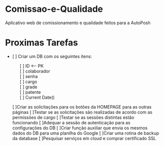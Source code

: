 
# Comissao-e-Qualidade
Aplicativo web de comissionamento e qualidade feitos para a AutoPosh

# Proximas Tarefas
<ul>
    <li>[ ] Criar um DB com os seguintes itens:</li>
    <ul>
    <li style="list-style: none">[ ] ID <-- PK</li>
    <li style="list-style: none">[ ] colaborador</li> 
    <li style="list-style: none">[ ] senha </li>
    <li style="list-style: none">[ ] cargo</li>
    <li style="list-style: none">[ ] grade</li>
    <li style="list-style: none">[ ] patente</li>
    <li style="list-style: none">[ ] Current Date()</li>
        </ul>
    </ul>
<ul>
[ ]Criar as solicitações para os botões da HOMEPAGE para as outras páginas
[ ]Testar se as solicitações são realizadas de acordo com as permissões de cargo
[ ]Testar se as sessões distintas estão funcionando
[ ]Adequar a sessão de autenticação para as configurações do DB
[ ]Criar função auxiliar que envia os mesmos dados do DB para uma planilha do Google
[ ]Criar uma rotina de backup da database
[ ]Pesquisar serviços em cloud e comprar certificado SSL
   </ul>
